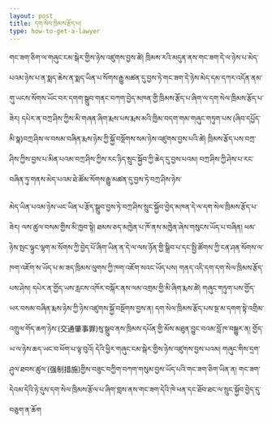 ```yaml
---
layout: post
title: དག་སེལ་ཁྲིམས་རྩོད་པ།
type: how-to-get-a-lawyer
---
```

གང་ཟག་ཅིག་ལ་གཞུང་ངམ་སྒེར་གྱིས་ཉེས་འཛུགས་བྱས་ཚེ། ཁྲིམས་རའི་མདུན་ནས་གང་ཟག་དེ་ལ་ཉེས་པ་མེད་པའམ་ཉེས་པ་ན་སྨད་ཆེས་ན་སྨད་ཡིན་པ་སོགས་རྒྱུ་མཚན་དུ་བྱས་ཏེ་གང་ཟག་དེ་ཉེས་མེད་དམ་དཀར་འདོན་ནམ་གུ་ཡངས་སོགས་ཡོང་བར་དགག་སྒྲུབ་གནང་བཀག་བྱེད་མཁན་གྱི་ཁྲིམས་རྩོད་པ་ཞིག་ལ་དག་སེལ་ཁྲིམས་རྩོད་པ་ཟེར། དཔེར་ན་བཀྲ་ཤིས་ཀྱིས་མི་གཞན་ཞིག་རྨས་པས་རྨས་མའི་ཁྱིམ་བདག་གམ་གཞུང་གཏུག་པས་(ཞིབ་དཔྱོད་མི་སྣ)བཀྲ་ཤིས་ལ་བསམ་བཞིན་རྨས་ཉེས་ཀྱི་སྐྱོ་བསྔོགས་སམ་ཉེས་འཛུགས་བྱས་པའི་ཚེ། ཁྲིམས་རྩོད་པས་བཀྲ་ཤིས་ཀྱིས་བྱས་པ་མིན་པའམ་བཀྲ་ཤིས་ཀྱིས་རང་ཉིད་སྲུང་སྐྱོབ་ཀྱི་ཆེད་དུ་བྱས་པའམ། བཀྲ་ཤིས་ཀྱི་ཤེས་པ་རང་བཞིན་ཏུ་གནས་མེད་པའམ་ཐེ་ཚོམ་སོགས་རྒྱུ་མཚན་དུ་བྱས་ཏེ་བཀྲ་ཤིས་ཉེས་

མེད་ཡིན་པའམ་ཉེས་ཡང་ཡིན་པ་རྩོད་སྒྲུབ་བྱས་ཏེ་བཀྲ་ཤིས་སྲུང་སྐྱོབ་བྱེད་མཁན་དེ་ལ་དག་སེལ་ཁྲིམས་རྩོད་པ་ཟེར། ལས་ཚུལ་བསམ་གྱིས་མི་ཁྱབ་སྟེ། ཐམས་ཅད་མཁྱེན་པ་ཁོ་ནས་མཁྱེན་ཞེས་གསུངས་ཡོད་པ་བཞིན། ཕམ་ཉེས་སྤང་ལྟུང་ལྷག་མ་སོགས་ཀྱི་བྱེད་པོ་ཞིག་ཡིན་ན་དེ་ལ་ལས་ཉོན་གྱི་སྒྲིབ་པ་དང་སྤྱི་ཚོགས་ཀྱི་ངན་ཤན་སོགས་ལ་ཁག་འཇོག་ས་ཡོད་པ་མ་ཟད་ཁྲིམས་ལུགས་ཀྱི་ཁག་འཇོག་སའང་ཡོད་པས། གནད་འདི་དག་དག་སེལ་ཁྲིམས་རྩོད་པས་ཤེས། དཔེར་ན་གྱོད་ཡས་རླངས་འཁོར་བསྐོར་ནས་ལམ་འགྲམ་གྱི་མི་ཞིག་རྨས་ཚེ། གཞུང་གཏུག་པས་གྱོད་ཡར་བསམ་བཞིན་རྨས་ཉེས་ཀྱི་ཉེས་འཛུགས་སྐྱོ་བསྔོགས་བྱས་ན། དག་སེལ་ཁྲིམས་རྩོད་པས་སྔ་མ་དགག་སྟེ་འགྲིམ་འགྲུལ་གོད་ཆག་ཉེས་(交通肇事罪)སུ་སྒྲུབ་ནས་ཁྲིམས་དཔོན་གྱི་མོས་མཐུན་བྱུང་བའམ་བློ་ཁ་བསྒྱུར་ན། གྱོད་ཡ་ལ་ཉེས་ཆད་ཡང་བ་ཕོག་པ་ལྟ་བུའོ། དེའི་ཕྱིར་གཞུང་ངམ་སྒེར་གྱིས་ཉེས་འཛུགས་བྱས་པའམ། གཞུང་གིས་དྲག་ཤུལ་ཐབས་ཚུལ་(强制措施)གྱིས་བཟུང་བཀྱིག་བཀག་གསུམ་བྱས་ཡོད་པའི་གང་ཟག་ཅིག་ཡིན་ན། གང་ཟག་དེའམ་དེའི་ཉེ་དུས་དག་སེལ་ཁྲིམས་རྩོལ་པ་ཞིག་གླས་ནས་གང་ཟག་དེའི་ཁེ་ཕན་དང་ཐོབ་ཐང་ལ་སྲུང་སྐྱོབ་བྱེད་དུ་བཅུག་ན་ཆོག 